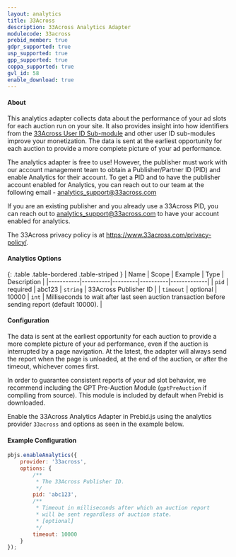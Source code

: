 ```yaml
---
layout: analytics
title: 33Across
description: 33Across Analytics Adapter
modulecode: 33across
prebid_member: true
gdpr_supported: true
usp_supported: true
gpp_supported: true
coppa_supported: true
gvl_id: 58
enable_download: true
---
```


#### About

This analytics adapter collects data about the performance of your ad slots
for each auction run on your site. It also provides insight into how identifiers
from the
[33Across User ID Sub-module](https://docs.prebid.org/dev-docs/modules/userid-submodules/33across.html)
and other user ID sub-modules improve your monetization. The data is sent at
the earliest opportunity for each auction to provide a more complete picture of
your ad performance.

The analytics adapter is free to use!
However, the publisher must work with our account management team to obtain a
Publisher/Partner ID (PID) and enable Analytics for their account.
To get a PID and to have the publisher account enabled for Analytics,
you can reach out to our team at the following email - <analytics_support@33across.com>

If you are an existing publisher and you already use a 33Across PID,
you can reach out to <analytics_support@33across.com>
to have your account enabled for analytics.

The 33Across privacy policy is at <https://www.33across.com/privacy-policy/>.

#### Analytics Options

{: .table .table-bordered .table-striped }
| Name      | Scope    | Example | Type     | Description |
|-----------|----------|---------|----------|-------------|
| `pid`     | required | abc123  | `string` | 33Across Publisher ID |
| `timeout` | optional | 10000   | `int`    | Milliseconds to wait after last seen auction transaction before sending report (default 10000). |

#### Configuration

The data is sent at the earliest opportunity for each auction to provide
a more complete picture of your ad performance, even if the auction is interrupted
by a page navigation. At the latest, the adapter will always send the report
when the page is unloaded, at the end of the auction, or after the timeout,
whichever comes first.

In order to guarantee consistent reports of your ad slot behavior, we recommend
including the GPT Pre-Auction Module (`gptPreAuction` if compiling from source).
This module is included by default when Prebid is downloaded.

Enable the 33Across Analytics Adapter in Prebid.js using the analytics provider `33across`
and options as seen in the example below.

#### Example Configuration

```js
pbjs.enableAnalytics({
    provider: '33across',
    options: {
        /**
         * The 33Across Publisher ID.
         */
        pid: 'abc123',
        /** 
         * Timeout in milliseconds after which an auction report 
         * will be sent regardless of auction state.
         * [optional]
         */
        timeout: 10000
    }
});
```
